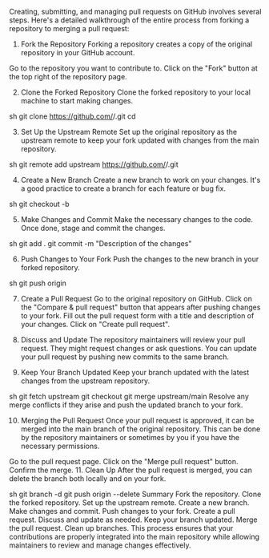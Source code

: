  Creating, submitting, and managing pull requests on GitHub involves several steps. Here's a detailed walkthrough of the entire process from forking a repository to merging a pull request:

1. Fork the Repository
Forking a repository creates a copy of the original repository in your GitHub account.

Go to the repository you want to contribute to.
Click on the "Fork" button at the top right of the repository page.

2. Clone the Forked Repository
Clone the forked repository to your local machine to start making changes.

sh
git clone https://github.com/<your-username>/<repository-name>.git
cd <repository-name>

3. Set Up the Upstream Remote
Set up the original repository as the upstream remote to keep your fork updated with changes from the main repository.

sh
git remote add upstream https://github.com/<original-owner>/<repository-name>.git


4. Create a New Branch
Create a new branch to work on your changes. It's a good practice to create a branch for each feature or bug fix.

sh
git checkout -b <branch-name>


5. Make Changes and Commit
Make the necessary changes to the code. Once done, stage and commit the changes.

sh
git add .
git commit -m "Description of the changes"

6. Push Changes to Your Fork
Push the changes to the new branch in your forked repository.

sh
git push origin <branch-name>

7. Create a Pull Request
Go to the original repository on GitHub.
Click on the "Compare & pull request" button that appears after pushing changes to your fork.
Fill out the pull request form with a title and description of your changes.
Click on "Create pull request".

9. Discuss and Update
The repository maintainers will review your pull request. They might request changes or ask questions. You can update your pull request by pushing new commits to the same branch.

10. Keep Your Branch Updated
Keep your branch updated with the latest changes from the upstream repository.

sh
git fetch upstream
git checkout <branch-name>
git merge upstream/main
Resolve any merge conflicts if they arise and push the updated branch to your fork.

10. Merging the Pull Request
Once your pull request is approved, it can be merged into the main branch of the original repository. This can be done by the repository maintainers or sometimes by you if you have the necessary permissions.

Go to the pull request page.
Click on the "Merge pull request" button.
Confirm the merge.
11. Clean Up
After the pull request is merged, you can delete the branch both locally and on your fork.

sh
git branch -d <branch-name>
git push origin --delete <branch-name>
Summary
Fork the repository.
Clone the forked repository.
Set up the upstream remote.
Create a new branch.
Make changes and commit.
Push changes to your fork.
Create a pull request.
Discuss and update as needed.
Keep your branch updated.
Merge the pull request.
Clean up branches.
This process ensures that your contributions are properly integrated into the main repository while allowing maintainers to review and manage changes effectively.
